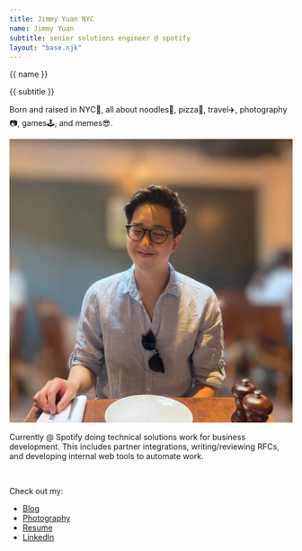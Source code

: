 ```yaml
---
title: Jimmy Yuan NYC
name: Jimmy Yuan
subtitle: senior solutions engineer @ spotify
layout: "base.njk"
---
```

<div id = "hero">
    <script src="https://cdnjs.cloudflare.com/ajax/libs/typed.js/2.0.12/typed.min.js"></script>
      <div class = "">
        <span class="l1"></span>
        <span class="l2"></span>
        <span class="l3"></span>
         <div id = "" >
            <div id = "text-box">
               <span id = "typed-strings" > 
                  <span>{{ name }}</span>
               </span>
               <span id="typed" class = "name-text"></span>      
               <p class = "current-text">{{ subtitle }}</p>
            </div>
        <p class = "about-text">Born and raised in NYC🗽, all about noodles🍜, pizza🍕, travel✈️, photography📷, games🕹️, and memes😎.</p>
        <div class = "flex gap-x-4">
            <div>
                <img class = "about-photo" src = "../assets/images/profilepic.jpg">
            </div>
            <div class = "about-content">
                <p>Currently @ Spotify doing technical solutions work for business development. This includes partner integrations, writing/reviewing RFCs, and developing internal web tools to automate work.</p>
                <br />
                <p>Check out my: </p>
                <ul class="list-disc menu-list">
                    <li><a class = "link" href="/blog">Blog</a></li>
                    <li><a target = "_blank" class = "link" href="https://www.instagram.com/thejimmyyuan/">Photography</a></li>
                    <li><a target = "_blank" class = "link" href="/assets/jyresume.pdf">Resume</a></li>
                    <li><a target = "_blank" class = "link" href="https://www.linkedin.com/in/thejimmyyuan/">LinkedIn</a></li>
                </ul>
            </div>
        </div>
    </div>
</div>
